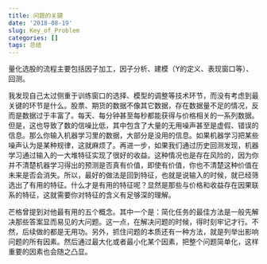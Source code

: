 ```yaml
---
title: 问题的关键
date: '2018-08-19'
slug: Key_of_Problem
categories: []
tags: 总结
---
```


量化选股的流程主要包括因子加工，因子分析、建模（Y的定义、表现窗口等）、回测。

我发现自己太过侧重于训练窗口的选择、模型的调整等技术环节，而没有考虑到最关键的环节是什么。股票、期货的数据不像其它数据，存在数据量不足的情况，反而是数据过于丰富了。每天、每分钟甚至每秒都能获得与价格相关的一系列数据。但是，这也导致了数的信噪比低，其中包含了大量的无用噪声甚至是虚假、错误的信息。那么你输入机器学习里的数据，大部分是没用的信息。如果机器学习把某些噪声认为是某种规律，这就麻烦了。再进一步，如果我们通过历史回测发现，机器学习通过输入的一大堆特征实现了很好的收益。这种情况也是存在风险的，因为你并不清楚机器学习得出的预测是否真有价值，即使有价值，你也不清楚这种价值在未来是否会消失。所以，最好的做法是回到特征，也就是说输入的时候，就已经筛选出了有用的特征。什么才是有用的特征呢？显然是那些与价格和收益存在因果联系的特征，这就需要你对特征的含义有足够深的理解。

芒格曾提到对他最有用的五个概念。其中一个是：简化任务的最佳方法是一般先解决那些答案显而易见的大问题。这一点，在解决问题的时候，得时刻牢记才行。不然，后续做的都是无用功。另外，抓住问题的本质还有一种方法，就是列举出影响问题的所有因素。然后通过最大化或者最小化某个因素，把整个问题简单化，这样重要的因素也会随之凸显。